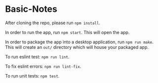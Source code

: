 # Basic-Notes

After cloning the repo, please run `npm install`.

In order to run the app, run `npm start`. This will open the app.

In order to package the app into a desktop application, run `npm run make`. This will create an `out/` directory which will house your packaged app.

To run eslint test: `npm run lint`.

To fix eslint errors: `npm run lint-fix`.

To run unit tests: `npm test`.
